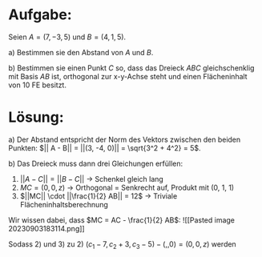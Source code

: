 # Aufgabe:
Seien $A = (7, -3, 5)$ und $B = (4, 1, 5)$. 

a) Bestimmen sie den Abstand von $A$ und $B$.

b) Bestimmen sie einen Punkt $C$ so, dass das Dreieck $ABC$ gleichschenklig mit Basis $AB$ ist, orthogonal zur x-y-Achse steht und einen Flächeninhalt von $10$ FE besitzt.

# Lösung:
a) Der Abstand entspricht der Norm des Vektors zwischen den beiden Punkten:
$|| A - B|| = ||(3, -4, 0)|| = \sqrt{3^2 + 4^2} = 5$.

b)
Das Dreieck muss dann drei Gleichungen erfüllen:

1) $|| A - C || = || B - C ||$ -> Schenkel gleich lang
2) $MC = (0, 0, z)$  -> Orthogonal = Senkrecht auf, Produkt mit (0, 1, 1)
3) $||MC|| \cdot ||\frac{1}{2} AB|| = 12$ -> Triviale Flächeninhaltsberechnung

Wir wissen dabei, dass $MC = AC - \frac{1}{2} AB$:
![[Pasted image 20230903183114.png]]

Sodass 2) und 3) zu
2) $(c_1 - 7, c_2 + 3, c_3 - 5) - ( , , 0) = (0, 0, z)$
werden
